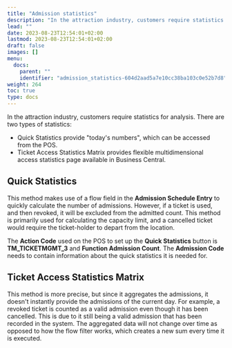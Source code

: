 ```yaml
---
title: "Admission statistics"
description: "In the attraction industry, customers require statistics for analysis."
lead: ""
date: 2023-08-23T12:54:01+02:00
lastmod: 2023-08-23T12:54:01+02:00
draft: false
images: []
menu:
  docs:
    parent: ""
    identifier: "admission_statistics-604d2aad5a7e10cc38ba103c0e52b7d8"
weight: 264
toc: true
type: docs
---
```


In the attraction industry, customers require statistics for analysis. There are two types of statistics:

- Quick Statistics provide "today's numbers", which can be accessed from the POS. 
- Ticket Access Statistics Matrix provides flexible multidimensional access statistics page available in Business Central.

## Quick Statistics

This method makes use of a flow field in the **Admission Schedule Entry** to quickly calculate the number of admissions. However, if a ticket is used, and then revoked, it will be excluded from the admitted count. This method is primarily used for calculating the capacity limit, and a cancelled ticket would require the ticket-holder to depart from the location. 

The **Action Code** used on the POS to set up the **Quick Statistics** button is **TM_TICKETMGMT_3** and **Function Admission Count**. The **Admission Code** needs to contain information about the quick statistics it is needed for. 

## Ticket Access Statistics Matrix

This method is more precise, but since it aggregates the admissions, it doesn't instantly provide the admissions of the current day. For example, a revoked ticket is counted as a valid admission even though it has been cancelled. This is due to it still being a valid admission that has been recorded in the system. The aggregated data will not change over time as opposed to how the flow filter works, which creates a new sum every time it is executed.